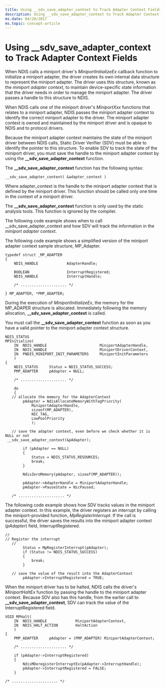 ```yaml
---
title: Using __sdv_save_adapter_context to Track Adapter Context Fields
description: Using __sdv_save_adapter_context to Track Adapter Context Fields
ms.date: 04/20/2017
ms.topic: concept-article
---
```


# Using \_\_sdv\_save\_adapter\_context to Track Adapter Context Fields


When NDIS calls a miniport driver's *MiniportInitializeEx* callback function to initialize a miniport adapter, the driver creates its own internal data structure to represent the miniport adapter. The driver uses this structure, known as the *miniport adapter context*, to maintain device-specific state information that the driver needs in order to manage the miniport adapter. The driver passes a handle to this structure to NDIS.

When NDIS calls one of the miniport driver's *MiniportXxx* functions that relates to a miniport adapter, NDIS passes the miniport adapter context to identify the correct miniport adapter to the driver. The miniport adapter context is owned and maintained by the miniport driver and is opaque to NDIS and to protocol drivers.

Because the miniport adapter context maintains the state of the miniport driver between NDIS calls, Static Driver Verifier (SDV) must be able to identify the pointer to this structure. To enable SDV to track the state of the miniport driver, you must save the handle to the miniport adapter context by using the **\_\_sdv\_save\_adapter\_context** function.

The **\_\_sdv\_save\_adapter\_context** function has the following syntax:

```
__sdv_save_adapter_context( &adapter_context ) 
```

Where adapter\_context is the handle to the miniport adapter context that is defined by the miniport driver. This function should be called only one time in the context of a miniport driver.

The **\_\_sdv\_save\_adapter\_context** function is only used by the static analysis tools. This function is ignored by the compiler.

The following code example shows when to call \_\_sdv\_save\_adapter\_context and how SDV will track the information in the *miniport adapter context*.

The following code example shows a simplified version of the miniport adapter context sample structure, MP\_Adapter.

```
typedef struct _MP_ADAPTER
{
    NDIS_HANDLE             AdapterHandle;

    BOOLEAN                 InterruptRegistered;
    NDIS_HANDLE             InterruptHandle;

    /* ..................... */

} MP_ADAPTER, *PMP_ADAPTER;
```

During the execution of *MiniportInitializeEx*, the memory for the MP\_ADAPER structure is allocated. Immediately following the memory allocation, **\_\_sdv\_save\_adapter\_context** is called.

You must call the **\_\_sdv\_save\_adapter\_context** function as soon as you have a valid pointer to the miniport adapter context structure.

```
NDIS_STATUS 
MPInitialize(
    IN  NDIS_HANDLE                        MiniportAdapterHandle,
    IN  NDIS_HANDLE                        MiniportDriverContext,
    IN  PNDIS_MINIPORT_INIT_PARAMETERS     MiniportInitParameters
    )
{
    NDIS_STATUS     Status = NDIS_STATUS_SUCCESS;
    PMP_ADAPTER     pAdapter = NULL;
 
    /* ..................... */
 
    do
    {
   // allocate the memory for the AdapterContext
        pAdapter = NdisAllocateMemoryWithTagPriority(
            MiniportAdapterHandle,
            sizeof(MP_ADAPTER),
            NIC_TAG,
            LowPoolPriority
            );

   // save the adapter context, even before we check whether it is NULL or not 
 __sdv_save_adapter_context(&pAdapter);

        if (pAdapter == NULL)
        {
            Status = NDIS_STATUS_RESOURCES;
            break;
        }
 
        NdisZeroMemory(pAdapter, sizeof(MP_ADAPTER));
 
        pAdapter->AdapterHandle = MiniportAdapterHandle;
        pAdapter->PauseState = NicPaused;

   /* ..................... */
```

The following code example shows how SDV tracks values in the miniport adapter context. In this example, the driver registers an interrupt by calling the miniport-provided function, *MpRegisterInterrupt*. If the call is successful, the driver saves the results into the miniport adapter context (*pAdapter*) field, InterruptRegistered.

```
//
// Register the interrupt
   //
        Status = MpRegisterInterrupt(pAdapter);
        if (Status != NDIS_STATUS_SUCCESS)
        {
            break;
        }
 
   // save the value of the result into the AdapterContext
        pAdapter->InterruptRegistered = TRUE;
```

When the miniport driver has to be halted, NDIS calls the driver's *MiniportHaltEx* function by passing the handle to the miniport adapter context. Because SDV also has this handle, from the earlier call to **\_\_sdv\_save\_adapter\_context**, SDV can track the value of the InterruptRegistered field.

```
VOID MPHalt(
    IN  NDIS_HANDLE             MiniportAdapterContext,
    IN  NDIS_HALT_ACTION        HaltAction
    )
{
    PMP_ADAPTER     pAdapter = (PMP_ADAPTER) MiniportAdapterContext;
 
    /* ..................... */

    if (pAdapter->InterruptRegistered)
    {
        NdisMDeregisterInterruptEx(pAdapter->InterruptHandle);
        pAdapter->InterruptRegistered = FALSE;
    }

/* ..................... */
```

